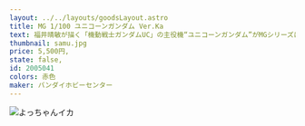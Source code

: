 ```yaml
---
layout: ../../layouts/goodsLayout.astro
title: MG 1/100 ユニコーンガンダム Ver.Ka
text: 福井晴敏が描く「機動戦士ガンダムUC」の主役機“ユニコーンガンダム”がMGシリーズにVer.Kaとしてキット化 純白の“ユニコーンモード”と、サイコフレームが露出した“デストロイモード”への≪変身≫を再現 サイコフレーム部には発光をイメージした特殊集光樹脂を使用 武器はビーム・マグナム、ビームサーベル×2、ハイパーバズーカ、スライド変形するシールドが付属
thumbnail: samu.jpg
price: 5,500円,
state: false,
id: 2005041
colors: 赤色
maker: バンダイホビーセンター
---
```


![よっちゃんイカ](/images/yochan01.jpg)
